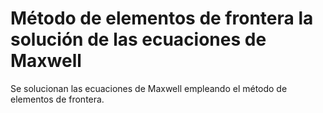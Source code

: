 # Método de elementos de frontera la solución de las ecuaciones de Maxwell
Se solucionan las ecuaciones de Maxwell empleando el método de elementos de frontera.
